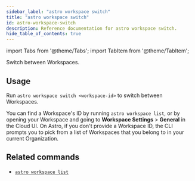 ```yaml
---
sidebar_label: "astro workspace switch"
title: "astro workspace switch"
id: astro-workspace-switch
description: Reference documentation for astro workspace switch.
hide_table_of_contents: true
---
```


import Tabs from '@theme/Tabs';
import TabItem from '@theme/TabItem';

Switch between Workspaces.

## Usage 

Run `astro workspace switch <workspace-id>` to switch between Workspaces. 

You can find a Workspace's ID by running `astro workspace list`, or by opening your Workspace and going to **Workspace Settings** > **General** in the Cloud UI. On Astro, if you don't provide a Workspace ID, the CLI prompts you to pick from a list of Workspaces that you belong to in your current Organization.

## Related commands

- [`astro workspace list`](cli/astro-workspace-list.md)